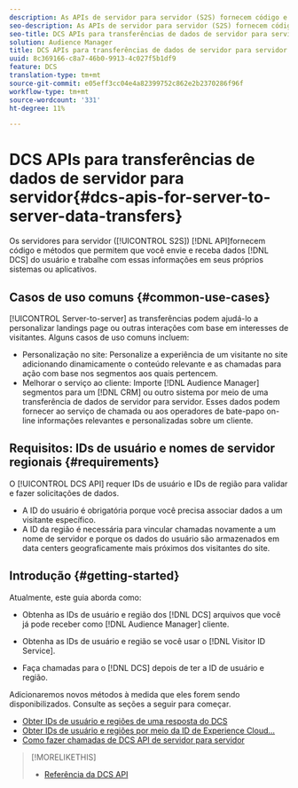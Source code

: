 ```yaml
---
description: As APIs de servidor para servidor (S2S) fornecem código e métodos que permitem que você envie e receba dados de usuário do DCS e trabalhe com essas informações em seus próprios sistemas ou aplicativos.
seo-description: As APIs de servidor para servidor (S2S) fornecem código e métodos que permitem que você envie e receba dados de usuário do DCS e trabalhe com essas informações em seus próprios sistemas ou aplicativos.
seo-title: DCS APIs para transferências de dados de servidor para servidor
solution: Audience Manager
title: DCS APIs para transferências de dados de servidor para servidor
uuid: 8c369166-c8a7-46b0-9913-4c027f5b1df9
feature: DCS
translation-type: tm+mt
source-git-commit: e05eff3cc04e4a82399752c862e2b2370286f96f
workflow-type: tm+mt
source-wordcount: '331'
ht-degree: 11%

---
```



# DCS APIs para transferências de dados de servidor para servidor{#dcs-apis-for-server-to-server-data-transfers}

Os servidores para servidor ([!UICONTROL S2S]) [!DNL API]fornecem código e métodos que permitem que você envie e receba dados [!DNL DCS] do usuário e trabalhe com essas informações em seus próprios sistemas ou aplicativos.

## Casos de uso comuns {#common-use-cases}

[!UICONTROL Server-to-server] as transferências podem ajudá-lo a personalizar landings page ou outras interações com base em interesses de visitantes. Alguns casos de uso comuns incluem:

* Personalização no site: Personalize a experiência de um visitante no site adicionando dinamicamente o conteúdo relevante e as chamadas para ação com base nos segmentos aos quais pertencem.
* Melhorar o serviço ao cliente: Importe [!DNL Audience Manager] segmentos para um [!DNL CRM] ou outro sistema por meio de uma transferência de dados de servidor para servidor. Esses dados podem fornecer ao serviço de chamada ou aos operadores de bate-papo on-line informações relevantes e personalizadas sobre um cliente.

## Requisitos: IDs de usuário e nomes de servidor regionais {#requirements}

O [!UICONTROL DCS API] requer IDs de usuário e IDs de região para validar e fazer solicitações de dados.

* A ID do usuário é obrigatória porque você precisa associar dados a um visitante específico.
* A ID da região é necessária para vincular chamadas novamente a um nome de servidor e porque os dados do usuário são armazenados em data centers geograficamente mais próximos dos visitantes do site.

## Introdução {#getting-started}

Atualmente, este guia aborda como:

* Obtenha as IDs de usuário e região dos [!DNL DCS] arquivos que você já pode receber como [!DNL Audience Manager] cliente.

* Obtenha as IDs de usuário e região se você usar o [!DNL Visitor ID Service].
* Faça chamadas para o [!DNL DCS] depois de ter a ID de usuário e região.

Adicionaremos novos métodos à medida que eles forem sendo disponibilizados. Consulte as seções a seguir para começar.

* [Obter IDs de usuário e regiões de uma resposta do DCS](dcs-aam-ids.md)
* [Obter IDs de usuário e regiões por meio da ID de Experience Cloud...](dcs-mcid-ids.md)
* [Como fazer chamadas de DCS API de servidor para servidor](dcs-s2s-calls.md)

>[!MORELIKETHIS]
>
>* [Referência da DCS API ](../../../api/dcs-intro/dcs-api-reference/dcs-api-methods.md)

